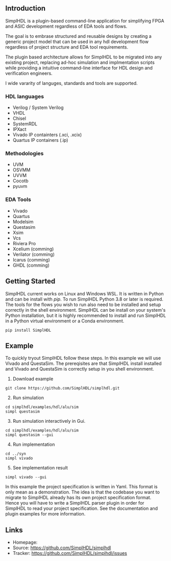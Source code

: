 ## Introduction

SimplHDL is a plugin-based command-line application for simplifying FPGA and
ASIC development regardless of EDA tools and flows.

The goal is to embrase structured and reusable designs by creating a generic
project model that can be used in any hdl development flow regardless of
project structure and EDA tool requirements.

The plugin based architecture allows for SimplHDL to be migrated into any
existing project, replacing ad-hoc simulation and implmentation scripts while
providing a intuitive command-line interface for HDL design and verification
engineers.

I wide vararity of languges, standards and tools are supported.

### HDL languages

* Verilog / System Verilog
* VHDL
* Chisel
* SystemRDL
* IPXact
* Vivado IP containters (.xci, .xcix)
* Quartus IP containers (.ip)

### Methodologies

* UVM
* OSVMM
* UVVM
* Cocotb
* pyuvm

### EDA Tools

* Vivado
* Quartus
* Modelsim
* Questasim
* Xsim
* Vcs
* Riviera Pro
* Xcelium (comming)
* Verilator (comming)
* Icarus (comming)
* GHDL (comming)

## Getting Started

SimplHDL current works on Linux and Windows WSL. It is written in Python and can
be install with *pip*. To run SimplHDL Python 3.8 or later is required. The
tools for the flows you wish to run also need to be installed and setup
correctly in the shell environment. SimplHDL can be install on your system's
Python installation, but it is highly recommended to install and run SimplHDL
in a Python virtual environment or a Conda environment.

```console
pip install SimplHDL
```

## Example

To quickly tryout SimplHDL follow these steps. In this example we will use
Vivado and QuestaSim. The prereqisites are that SimplHDL install installed and
Vivado and QuestaSim is correctly setup in you shell environment.

1. Download example

```console
git clone https://github.com/SimplHDL/simplhdl.git
```

2. Run simulation

```console
cd simplhdl/examples/hdl/alu/sim
simpl questasim
```

3. Run simulation interactively in Gui.

```console
cd simplhdl/examples/hdl/alu/sim
simpl questasim --gui
```

4. Run implementation

```console
cd ../syn
simpl vivado
```

5. See implementation result

```console
simpl vivado --gui
```

In this example the project specification is written in Yaml. This format is
only mean as a demonstration. The idea is that the codebase you want to migrate
to SimplHDL already has its own project specification format. Hence you will have
to write a SimplHDL parser plugin in order for SimplHDL to read your project
specification. See the documentation and plugin examples for more information.

## Links

* Homepage:
* Source: <https://github.com/SimplHDL/simplhdl>
* Tracker: <https://github.com/SimplHDL/simplhdl/issues>
